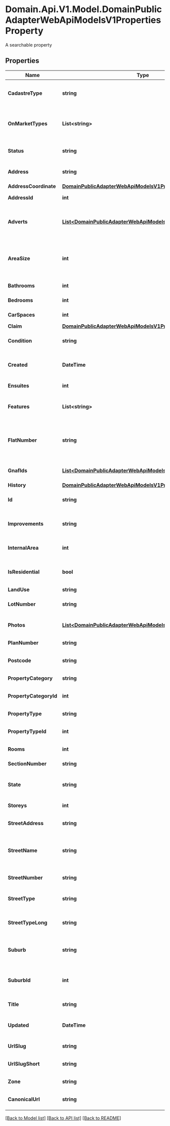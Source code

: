 # Domain.Api.V1.Model.DomainPublicAdapterWebApiModelsV1PropertiesProperty
A searchable property
## Properties

Name | Type | Description | Notes
------------ | ------------- | ------------- | -------------
**CadastreType** | **string** | The type of geometry of the Cadastre property. | [optional] 
**OnMarketTypes** | **List&lt;string&gt;** | The on market types, if the property is on the market | [optional] 
**Status** | **string** | The current status of the property. | [optional] 
**Address** | **string** | The full street address of the property | [optional] [readonly] 
**AddressCoordinate** | [**DomainPublicAdapterWebApiModelsV1PropertiesGeoCoordinate**](DomainPublicAdapterWebApiModelsV1PropertiesGeoCoordinate.md) |  | [optional] 
**AddressId** | **int** | The address identifier | [optional] 
**Adverts** | [**List&lt;DomainPublicAdapterWebApiModelsV1PropertiesAdvert&gt;**](DomainPublicAdapterWebApiModelsV1PropertiesAdvert.md) | The current adverts for the property, if on the market | [optional] 
**AreaSize** | **int** | Gets or sets the size of the area of land on which the property resides. | [optional] 
**Bathrooms** | **int** | The number of bathrooms. | [optional] 
**Bedrooms** | **int** | The number of bedrooms. | [optional] 
**CarSpaces** | **int** | The number of car spaces. | [optional] 
**Claim** | [**DomainPublicAdapterWebApiModelsV1PropertiesClaimData**](DomainPublicAdapterWebApiModelsV1PropertiesClaimData.md) |  | [optional] 
**Condition** | **string** | The condition of the property. | [optional] 
**Created** | **DateTime** | The created date of the property document. | [optional] 
**Ensuites** | **int** | The number of ensuites. | [optional] 
**Features** | **List&lt;string&gt;** | The list of features for the given property | [optional] 
**FlatNumber** | **string** | The flat number of the property (if applicable for the property type). | [optional] 
**GnafIds** | [**List&lt;DomainPublicAdapterWebApiModelsV1PropertiesGnafId&gt;**](DomainPublicAdapterWebApiModelsV1PropertiesGnafId.md) | Associated PSMA GNAF identifiers | [optional] 
**History** | [**DomainPublicAdapterWebApiModelsV1PropertiesHistory**](DomainPublicAdapterWebApiModelsV1PropertiesHistory.md) |  | [optional] 
**Id** | **string** | The property id of the property | [optional] 
**Improvements** | **string** | The improvements to the property | [optional] 
**InternalArea** | **int** | The floorplan area of the property. | [optional] 
**IsResidential** | **bool** | Indicates whether this property is residential. | [optional] 
**LandUse** | **string** | The land use. | [optional] 
**LotNumber** | **string** | The lot number for the property. | [optional] 
**Photos** | [**List&lt;DomainPublicAdapterWebApiModelsV1PropertiesPhoto&gt;**](DomainPublicAdapterWebApiModelsV1PropertiesPhoto.md) | A collection of photos of the property. | [optional] 
**PlanNumber** | **string** | The plan number. | [optional] 
**Postcode** | **string** | The postcode of the property | [optional] 
**PropertyCategory** | **string** | The property category. | [optional] 
**PropertyCategoryId** | **int** | The property category identifier | [optional] 
**PropertyType** | **string** | The type of the property. | [optional] 
**PropertyTypeId** | **int** | The property type identifier. | [optional] 
**Rooms** | **int** | The number of rooms. | [optional] 
**SectionNumber** | **string** | The section number. | [optional] 
**State** | **string** | The state in which the property resides | [optional] 
**Storeys** | **int** | The number of storeys. | [optional] 
**StreetAddress** | **string** | Gets the address for search. | [optional] [readonly] 
**StreetName** | **string** | The name of the street in which the property resides. | [optional] 
**StreetNumber** | **string** | The street number of the property. | [optional] 
**StreetType** | **string** | The street type name e.g. St. | [optional] 
**StreetTypeLong** | **string** | The long street type name e.g. Street. | [optional] 
**Suburb** | **string** | The suburb in which the property resides. | [optional] 
**SuburbId** | **int** | The identifier for the suburb in which the property resides. | [optional] 
**Title** | **string** | The title for the property. | [optional] 
**Updated** | **DateTime** | The last time the property document was updated | [optional] 
**UrlSlug** | **string** | Gets the URL slug. | [optional] 
**UrlSlugShort** | **string** | Gets or sets the URL slug in short form | [optional] 
**Zone** | **string** | The property zone. | [optional] 
**CanonicalUrl** | **string** | Canonical url for this property | [optional] 

[[Back to Model list]](../README.md#documentation-for-models) [[Back to API list]](../README.md#documentation-for-api-endpoints) [[Back to README]](../README.md)

